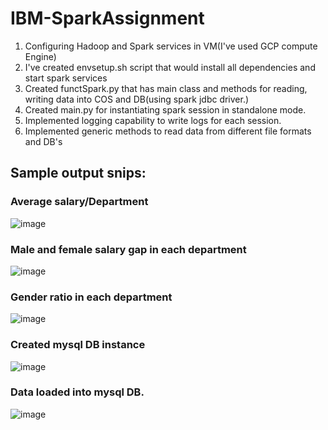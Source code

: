 # IBM-SparkAssignment

1. Configuring Hadoop and Spark services in VM(I've used GCP compute Engine)
2. I've created envsetup.sh script that would install all dependencies and start spark services
3. Created functSpark.py that has main class and methods for reading, writing data into COS and DB(using spark jdbc driver.) 
4. Created main.py for instantiating spark session in standalone mode.
5. Implemented logging capability to write logs for each session.
6. Implemented generic methods to read data from different file formats and DB's

## Sample output snips:

### Average salary/Department

![image](https://user-images.githubusercontent.com/34623941/100903653-299ccc00-34ec-11eb-8be9-041ebdf05b74.png)

### Male and female salary gap in each department

![image](https://user-images.githubusercontent.com/34623941/100903496-fbb78780-34eb-11eb-87ed-41dfd69b8af6.png)

### Gender ratio in each department

![image](https://user-images.githubusercontent.com/34623941/100903746-433e1380-34ec-11eb-884d-fa5b40a715f2.png)

### Created mysql DB instance

![image](https://user-images.githubusercontent.com/34623941/100904167-c2334c00-34ec-11eb-92cb-c204f6cd997c.png)

### Data loaded into mysql DB.

![image](https://user-images.githubusercontent.com/34623941/100904257-d8d9a300-34ec-11eb-9aeb-0684405ab2cf.png)